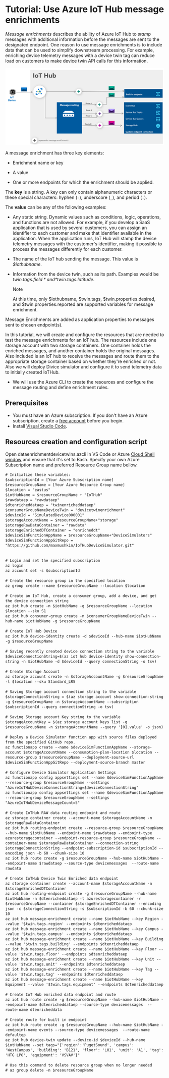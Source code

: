 # Tutorial: Use Azure IoT Hub message enrichments

*Message enrichments* describes the ability of Azure IoT Hub to *stamp* messages with additional information before the messages are sent to the designated endpoint. One reason to use message enrichments is to include data that can be used to simplify downstream processing. For example, enriching device telemetry messages with a device twin tag can reduce load on customers to make device twin API calls for this information.

![Message enrichments flow](./media/message-enrichments-flow.png)

A message enrichment has three key elements:

* Enrichment name or key

* A value

* One or more endpoints for which the enrichment should be applied.

The **key** is a string. A key can only contain alphanumeric characters or these special characters: hyphen (`-`), underscore (`_`), and period (`.`).

The **value** can be any of the following examples:

* Any static string. Dynamic values such as conditions, logic, operations, and functions are not allowed. For example, if you develop a SaaS application that is used by several customers, you can assign an identifier to each customer and make that identifier available in the application. When the application runs, IoT Hub will stamp the device telemetry messages with the customer's identifier, making it possible to process the messages differently for each customer.

* The name of the IoT hub sending the message. This value is *$iothubname*.

* Information from the device twin, such as its path. Examples would be *$twin.tags.field* and *$twin.tags.latitude*.

   > [!NOTE]
   > At this time, only $iothubname, $twin.tags, $twin.properties.desired, and $twin.properties.reported are supported variables for message enrichment.

Message Enrichments are added as application properties to messages sent to chosen endpoint(s).

In this tutorial, we will create and configure the resources that are needed to test the message enrichments for an IoT hub. The resources include one storage account with two storage containers. One container holds the enriched messages, and another container holds the original messages. Also included is an IoT hub to receive the messages and route them to the appropriate storage container based on whether they're enriched or not. Also we will deploy Divice simulator and configure it to send telemetry data to initially created IoTHub.

* We will use the Azure CLI to create the resources and configure the message routing and define enrichment rules.

## Prerequisites

* You must have an Azure subscription. If you don't have an Azure subscription, create a [free account](https://azure.microsoft.com/free/?WT.mc_id=A261C142F) before you begin.
* Install [Visual Studio Code](https://code.visualstudio.com/). 

## Resources creation and configuration script
Open dataenrichmentdevicetwins.azcli in VS Code or Azure [Cloud Shell window](https://shell.azure.com) and ensure that it's set to Bash.
Specify your own Azure Subscription name and preferred Resource Group name bellow.

```azurecli-interactive
# Initialize these variables:
$subscriptionId = [Your Azure Subscription name]
$resourceGroupName = [Your Azure Resource Group name]
$location = "eastus"
$iotHubName = $resourceGroupName + "IoTHub"
$rawdataep = "rawdataep"
$dtenricheddataep = "twinenricheddataep"
$consumerGroupNameDeviceTwin = "devicetwinenrichment"
$deviceId = "SimulatedDevice000001"
$storageAccountName = $resourceGroupName+"storage"
$storageRawDataContainer = "rawdata"
$storageEnrichedDTContainer = "enricheddt"
$deviceSimFunctionAppName = $resourceGroupName+"DeviceSimulators"
$deviceSimFunctionAppGitRepo = "https://github.com/maxmushkin/IoTHubDeviceSimulator.git"


# Login and set the specified subscription
az login
az account set -s $subscriptionId

# Create the resource group in the specified location
az group create --name $resourceGroupName --location $location

# Create an IoT Hub, create a consumer group, add a device, and get the device connection string
az iot hub create -n $iotHubName -g $resourceGroupName --location $location --sku S1
az iot hub consumer-group create -n $consumerGroupNameDeviceTwin --hub-name $iotHubName -g $resourceGroupName

# Create IoT Hub Device
az iot hub device-identity create -d $deviceId --hub-name $iotHubName -g $resourceGroupName

# Saving recently created device connection string to the variable
$deviceConnectionString=$(az iot hub device-identity show-connection-string -n $iotHubName -d $deviceId --query connectionString -o tsv)

# Create Storage Account
az storage account create -n $storageAccountName -g $resourceGroupName -l $location --sku Standard_LRS

# Saving Storage account connection string to the variable
$storageConnectionString = $(az storage account show-connection-string -g $resourceGroupName -n $storageAccountName --subscription $subscriptionId --query connectionString -o tsv)

# Saving Storage account Key string to the variable
$storageAccountKey = $(az storage account keys list -g $resourceGroupName -n $storageAccountName --query '[0].value' -o json)

# Deploy a Device Simulator function app with source files deployed from the specified GitHub repo.
az functionapp create --name $deviceSimFunctionAppName --storage-account $storageAccountName --consumption-plan-location $location --resource-group $resourceGroupName --deployment-source-url $deviceSimFunctionAppGitRepo --deployment-source-branch master

# Configure Device Simulator Application Settings
az functionapp config appsettings set --name $deviceSimFunctionAppName --resource-group $resourceGroupName --settings "AzureIoTHubDeviceConnectionString=$deviceConnectionString"
az functionapp config appsettings set --name $deviceSimFunctionAppName --resource-group $resourceGroupName --settings "AzureIoTHubDeviceMessageCount=5"

# Create IoTHub RAW data routing endpoint and route
az storage container create --account-name $storageAccountName -n $storageRawDataContainer
az iot hub routing-endpoint create --resource-group $resourceGroupName --hub-name $iotHubName --endpoint-name $rawdataep --endpoint-type azurestoragecontainer --endpoint-resource-group $resourceGroupName --container-name $storageRawDataContainer --connection-string $storageConnectionString --endpoint-subscription-id $subscriptionId --encoding json -b 60 --chunk-size 10
az iot hub route create -g $resourceGroupName --hub-name $iotHubName --endpoint-name $rawdataep --source-type devicemessages  --route-name rawdata

# Create IoTHub Device Twin Enriched data endpoint
az storage container create --account-name $storageAccountName -n $storageEnrichedDTContainer
az iot hub routing-endpoint create -g $resourceGroupName --hub-name $iotHubName -n $dtenricheddataep -t azurestoragecontainer -r $resourceGroupName --container $storageEnrichedDTContainer --encoding json -c $storageConnectionString -s $subscriptionId -b 60 --chunk-size 10
az iot hub message-enrichment create --name $iotHubName --key Region --value '$twin.tags.region' --endpoints $dtenricheddataep
az iot hub message-enrichment create --name $iotHubName --key Campus --value '$twin.tags.campus' --endpoints $dtenricheddataep
az iot hub message-enrichment create --name $iotHubName --key Building --value '$twin.tags.building' --endpoints $dtenricheddataep
az iot hub message-enrichment create --name $iotHubName --key Floor --value '$twin.tags.floor' --endpoints $dtenricheddataep
az iot hub message-enrichment create --name $iotHubName --key Unit --value '$twin.tags.unit' --endpoints $dtenricheddataep
az iot hub message-enrichment create --name $iotHubName --key Tag --value '$twin.tags.tag' --endpoints $dtenricheddataep
az iot hub message-enrichment create --name $iotHubName --key Equipment --value '$twin.tags.equipment' --endpoints $dtenricheddataep

# Create IoT Hub enriched data endpoint and route
az iot hub route create -g $resourceGroupName --hub-name $iotHubName --endpoint-name $dtenricheddataep --source-type devicemessages  --route-name dtenricheddata

# Create route for built in endpoint
az iot hub route create -g $resourceGroupName --hub-name $iotHubName --endpoint-name events --source-type devicemessages  --route-name defaultep
az iot hub device-twin update --device-id $deviceId --hub-name $iotHubName --set tags="{'region':'PugetSound', 'campus': 'WestCampus', 'building': 'B121', 'floor': 'L01', 'unit': 'A1', 'tag': 'HTG LPO', 'equipment': 'VSVAV'}"

# Use this command to delete resource group when no longer needed
# az group delete -n $resourceGroupName
```
